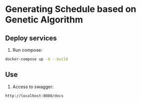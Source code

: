 # Generating Schedule based on Genetic Algorithm

## Deploy services

1. Run compose:
```sh
docker-compose up -d --build
```

## Use

1. Access to swagger:
```
http://localhost:8080/docs
```
